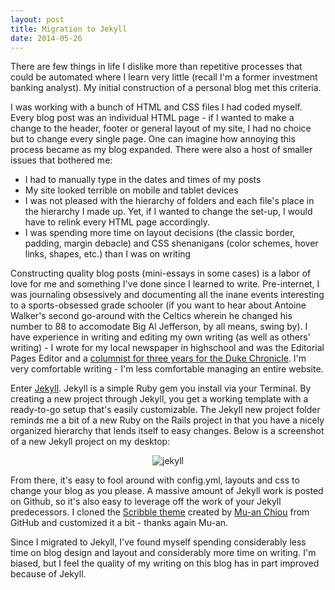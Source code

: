 ```yaml
---
layout: post
title: Migration to Jekyll
date: 2014-05-26 
---
```


There are few things in life I dislike more than repetitive processes that could be automated where I learn very little (recall I'm a former investment banking analyst). My initial construction of a personal blog met this criteria. 

I was working with a bunch of HTML and CSS files I had coded myself. Every blog post was an individual HTML page - if I wanted to make a change to the header, footer or general layout of my site, I had no choice but to change every single page. One can imagine how annoying this process became as my blog expanded. There were also a host of smaller issues that bothered me: 

* I had to manually type in the dates and times of my posts
* My site looked terrible on mobile and tablet devices
* I was not pleased with the hierarchy of folders and each file's place in the hierarchy I made up. Yet, if I wanted to change the set-up, I would have to relink every HTML page accordingly.
* I was spending more time on layout decisions (the classic border, padding, margin debacle) and CSS shenanigans (color schemes, hover links, shapes, etc.) than I was on writing

Constructing quality blog posts (mini-essays in some cases) is a labor of love for me and something I've done since I learned to write. Pre-internet, I was journaling obsessively and documenting all the inane events interesting to a sports-obsessed grade schooler (if you want to hear about Antoine Walker's second go-around with the Celtics wherein he changed his number to 88 to accomodate Big Al Jefferson, by all means, swing by). I have experience in writing and editing my own writing (as well as others' writing) - I wrote for my local newspaper in highschool and was the Editorial Pages Editor and a [columnist for three years for the Duke Chronicle](https://www.dukechronicle.com/staff/ben-brostoff/articles). I'm very comfortable writing - I'm less comfortable managing an entire website.

Enter [Jekyll](http://jekyllrb.com/). Jekyll is a simple Ruby gem you install via your Terminal. By creating a new project through Jekyll, you get a working template with a ready-to-go setup that's easily customizable. The Jekyll new project folder reminds me a bit of a new Ruby on the Rails project in that you have a nicely organized hierarchy that lends itself to easy changes. Below is a screenshot of a new Jekyll project on my desktop: 

<center><img src = "https://lh3.googleusercontent.com/-JP5YbBMsNQg/U4NVliccwQI/AAAAAAAAALs/nEwpt9NXTaE/w215-h152-no/jekconfig.png" alt= "jekyll"></center>

From there, it's easy to fool around with config.yml, layouts and css to change your blog as you please. A massive amount of Jekyll work is posted on Github, so it's also easy to leverage off the work of your Jekyll predecessors. I cloned the [Scribble theme](https://github.com/muan/scribble) created by [Mu-an Chiou](https://github.com/muan) from GitHub and customized it a bit - thanks again Mu-an. 

Since I migrated to Jekyll, I've found myself spending considerably less time on blog design and layout and considerably more time on writing. I'm biased, but I feel the quality of my writing on this blog has in part improved because of Jekyll.





